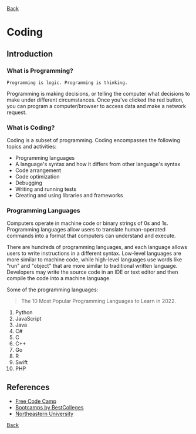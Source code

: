 [Back](README.md)

<h1> Coding </h1>

<!-- - [Introduction](#introduction)
  - [What is Programming?](#what-is-programming)
  - [What is Coding?](#what-is-coding)
- [References](#references) -->

## Introduction

### What is Programming?

    Programming is logic. Programming is thinking.

<p>Programming is making decisions, or telling the computer what decisions to make under different circumstances. Once you've clicked the red button, you can program a computer/browser to access data and make a network request.</p>

### What is Coding?

<p>Coding is a subset of programming. Coding encompasses the following topics and activities:</p>

- Programming languages
- A language's syntax and how it differs from other language's syntax
- Code arrangement
- Code optimization
- Debugging
- Writing and running tests
- Creating and using libraries and frameworks

### Programming Languages

<p>Computers operate in machine code or binary strings of 0s and 1s. Programming languages allow users to translate human-operated commands into a format that computers can understand and execute.</p>

<p>There are hundreds of programming languages, and each language allows users to write instructions in a different syntax. Low-level languages are more similar to machine code, while high-level languages use words like "run" and "object" that are more similar to traditional written language. Developers may write the source code in an IDE or text editor and then compile the code into a machine language.</p>

<p>Some of the programming languages:</p>

> The 10 Most Popular Programming Languages to Learn in 2022.

1. Python
2. JavaScript
3. Java
4. C#
5. C
6. C++
7. Go
8. R
9. Swift
10. PHP

## References

- [Free Code Camp](https://www.freecodecamp.org/news/programming-coding-developement-whats-the-difference/)
- [Bootcamps by BestColleges](https://www.bestcolleges.com/bootcamps/guides/best-programming-languages-software-development/#:~:text=Programming%20languages%20allow%20developers%20to,to%20compete%20in%20their%20field.)
- [Northeastern University](https://www.northeastern.edu/graduate/blog/most-popular-programming-languages/)

[Back](README.md)
